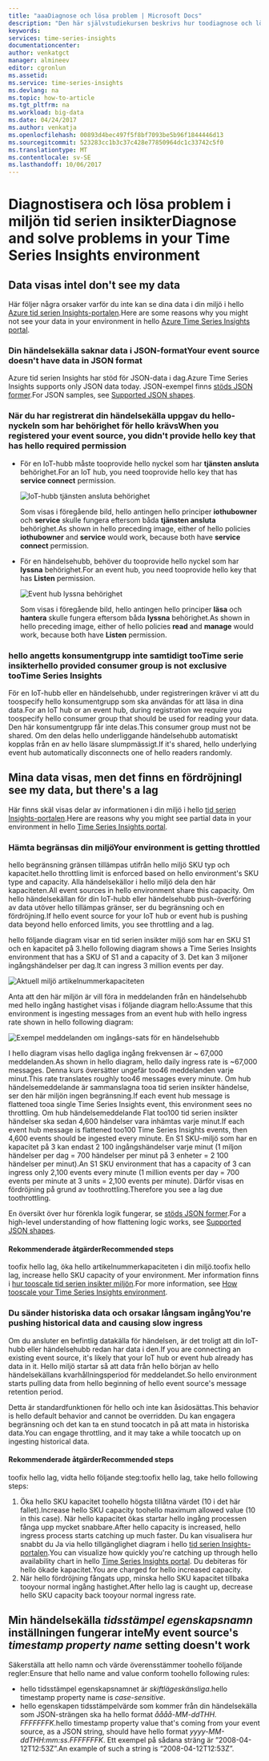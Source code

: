```yaml
---
title: "aaaDiagnose och lösa problem | Microsoft Docs"
description: "Den här självstudiekursen beskrivs hur toodiagnose och lösa problem i miljön tid serien insikter"
keywords: 
services: time-series-insights
documentationcenter: 
author: venkatgct
manager: almineev
editor: cgronlun
ms.assetid: 
ms.service: time-series-insights
ms.devlang: na
ms.topic: how-to-article
ms.tgt_pltfrm: na
ms.workload: big-data
ms.date: 04/24/2017
ms.author: venkatja
ms.openlocfilehash: 00893d4bec497f5f8bf7093be5b96f1844446d13
ms.sourcegitcommit: 523283cc1b3c37c428e77850964dc1c33742c5f0
ms.translationtype: MT
ms.contentlocale: sv-SE
ms.lasthandoff: 10/06/2017
---
```

# <a name="diagnose-and-solve-problems-in-your-time-series-insights-environment"></a><span data-ttu-id="81ce8-103">Diagnostisera och lösa problem i miljön tid serien insikter</span><span class="sxs-lookup"><span data-stu-id="81ce8-103">Diagnose and solve problems in your Time Series Insights environment</span></span>

## <a name="i-dont-see-my-data"></a><span data-ttu-id="81ce8-104">Data visas inte</span><span class="sxs-lookup"><span data-stu-id="81ce8-104">I don't see my data</span></span>
<span data-ttu-id="81ce8-105">Här följer några orsaker varför du inte kan se dina data i din miljö i hello [Azure tid serien Insights-portalen](https://insights.timeseries.azure.com).</span><span class="sxs-lookup"><span data-stu-id="81ce8-105">Here are some reasons why you might not see your data in your environment in hello [Azure Time Series Insights portal](https://insights.timeseries.azure.com).</span></span>

### <a name="your-event-source-doesnt-have-data-in-json-format"></a><span data-ttu-id="81ce8-106">Din händelsekälla saknar data i JSON-format</span><span class="sxs-lookup"><span data-stu-id="81ce8-106">Your event source doesn't have data in JSON format</span></span>
<span data-ttu-id="81ce8-107">Azure tid serien Insights har stöd för JSON-data i dag.</span><span class="sxs-lookup"><span data-stu-id="81ce8-107">Azure Time Series Insights supports only JSON data today.</span></span> <span data-ttu-id="81ce8-108">JSON-exempel finns [stöds JSON former](time-series-insights-send-events.md#supported-json-shapes).</span><span class="sxs-lookup"><span data-stu-id="81ce8-108">For JSON samples, see [Supported JSON shapes](time-series-insights-send-events.md#supported-json-shapes).</span></span>

### <a name="when-you-registered-your-event-source-you-didnt-provide-hello-key-that-has-hello-required-permission"></a><span data-ttu-id="81ce8-109">När du har registrerat din händelsekälla uppgav du hello-nyckeln som har behörighet för hello krävs</span><span class="sxs-lookup"><span data-stu-id="81ce8-109">When you registered your event source, you didn't provide hello key that has hello required permission</span></span>
* <span data-ttu-id="81ce8-110">För en IoT-hubb måste tooprovide hello nyckel som har **tjänsten ansluta** behörighet.</span><span class="sxs-lookup"><span data-stu-id="81ce8-110">For an IoT hub, you need tooprovide hello key that has **service connect** permission.</span></span>

   ![IoT-hubb tjänsten ansluta behörighet](media/diagnose-and-solve-problems/iothub-serviceconnect-permissions.png)

   <span data-ttu-id="81ce8-112">Som visas i föregående bild, hello antingen hello principer **iothubowner** och **service** skulle fungera eftersom båda **tjänsten ansluta** behörighet.</span><span class="sxs-lookup"><span data-stu-id="81ce8-112">As shown in hello preceding image, either of hello policies **iothubowner** and **service** would work, because both have **service connect** permission.</span></span>
* <span data-ttu-id="81ce8-113">För en händelsehubb, behöver du tooprovide hello nyckel som har **lyssna** behörighet.</span><span class="sxs-lookup"><span data-stu-id="81ce8-113">For an event hub, you need tooprovide hello key that has **Listen** permission.</span></span>

   ![Event hub lyssna behörighet](media/diagnose-and-solve-problems/eventhub-listen-permissions.png)

   <span data-ttu-id="81ce8-115">Som visas i föregående bild, hello antingen hello principer **läsa** och **hantera** skulle fungera eftersom båda **lyssna** behörighet.</span><span class="sxs-lookup"><span data-stu-id="81ce8-115">As shown in hello preceding image, either of hello policies **read** and **manage** would work, because both have **Listen** permission.</span></span>

### <a name="hello-provided-consumer-group-is-not-exclusive-tootime-series-insights"></a><span data-ttu-id="81ce8-116">hello angetts konsumentgrupp inte samtidigt tooTime serie insikter</span><span class="sxs-lookup"><span data-stu-id="81ce8-116">hello provided consumer group is not exclusive tooTime Series Insights</span></span>
<span data-ttu-id="81ce8-117">För en IoT-hubb eller en händelsehubb, under registreringen kräver vi att du toospecify hello konsumentgrupp som ska användas för att läsa in dina data.</span><span class="sxs-lookup"><span data-stu-id="81ce8-117">For an IoT hub or an event hub, during registration we require you toospecify hello consumer group that should be used for reading your data.</span></span> <span data-ttu-id="81ce8-118">Den här konsumentgrupp får inte delas.</span><span class="sxs-lookup"><span data-stu-id="81ce8-118">This consumer group must not be shared.</span></span> <span data-ttu-id="81ce8-119">Om den delas hello underliggande händelsehubb automatiskt kopplas från en av hello läsare slumpmässigt.</span><span class="sxs-lookup"><span data-stu-id="81ce8-119">If it's shared, hello underlying event hub automatically disconnects one of hello readers randomly.</span></span>

## <a name="i-see-my-data-but-theres-a-lag"></a><span data-ttu-id="81ce8-120">Mina data visas, men det finns en fördröjning</span><span class="sxs-lookup"><span data-stu-id="81ce8-120">I see my data, but there's a lag</span></span>
<span data-ttu-id="81ce8-121">Här finns skäl visas delar av informationen i din miljö i hello [tid serien Insights-portalen](https://insights.timeseries.azure.com).</span><span class="sxs-lookup"><span data-stu-id="81ce8-121">Here are reasons why you might see partial data in your environment in hello [Time Series Insights portal](https://insights.timeseries.azure.com).</span></span>

### <a name="your-environment-is-getting-throttled"></a><span data-ttu-id="81ce8-122">Hämta begränsas din miljö</span><span class="sxs-lookup"><span data-stu-id="81ce8-122">Your environment is getting throttled</span></span>
<span data-ttu-id="81ce8-123">hello begränsning gränsen tillämpas utifrån hello miljö SKU typ och kapacitet.</span><span class="sxs-lookup"><span data-stu-id="81ce8-123">hello throttling limit is enforced based on hello environment's SKU type and capacity.</span></span> <span data-ttu-id="81ce8-124">Alla händelsekällor i hello miljö dela den här kapaciteten.</span><span class="sxs-lookup"><span data-stu-id="81ce8-124">All event sources in hello environment share this capacity.</span></span> <span data-ttu-id="81ce8-125">Om hello händelsekällan för din IoT-hubb eller händelsehubb push-överföring av data utöver hello tillämpas gränser, ser du begränsning och en fördröjning.</span><span class="sxs-lookup"><span data-stu-id="81ce8-125">If hello event source for your IoT hub or event hub is pushing data beyond hello enforced limits, you see throttling and a lag.</span></span>

<span data-ttu-id="81ce8-126">hello följande diagram visar en tid serien insikter miljö som har en SKU S1 och en kapacitet på 3.</span><span class="sxs-lookup"><span data-stu-id="81ce8-126">hello following diagram shows a Time Series Insights environment that has a SKU of S1 and a capacity of 3.</span></span> <span data-ttu-id="81ce8-127">Det kan 3 miljoner ingångshändelser per dag.</span><span class="sxs-lookup"><span data-stu-id="81ce8-127">It can ingress 3 million events per day.</span></span>

![Aktuell miljö artikelnummerkapaciteten](media/diagnose-and-solve-problems/environment-sku-current-capacity.png)

<span data-ttu-id="81ce8-129">Anta att den här miljön är vill föra in meddelanden från en händelsehubb med hello ingång hastighet visas i följande diagram hello:</span><span class="sxs-lookup"><span data-stu-id="81ce8-129">Assume that this environment is ingesting messages from an event hub with hello ingress rate shown in hello following diagram:</span></span>

![Exempel meddelanden om ingångs-sats för en händelsehubb](media/diagnose-and-solve-problems/eventhub-ingress-rate.png)

<span data-ttu-id="81ce8-131">I hello diagram visas hello dagliga ingång frekvensen är ~ 67,000 meddelanden.</span><span class="sxs-lookup"><span data-stu-id="81ce8-131">As shown in hello diagram, hello daily ingress rate is ~67,000 messages.</span></span> <span data-ttu-id="81ce8-132">Denna kurs översätter ungefär too46 meddelanden varje minut.</span><span class="sxs-lookup"><span data-stu-id="81ce8-132">This rate translates roughly too46 messages every minute.</span></span> <span data-ttu-id="81ce8-133">Om hub händelsemeddelande är sammanslagna tooa tid serien insikter händelse, ser den här miljön ingen begränsning.</span><span class="sxs-lookup"><span data-stu-id="81ce8-133">If each event hub message is flattened tooa single Time Series Insights event, this environment sees no throttling.</span></span> <span data-ttu-id="81ce8-134">Om hub händelsemeddelande Flat too100 tid serien insikter händelser ska sedan 4,600 händelser vara inhämtas varje minut.</span><span class="sxs-lookup"><span data-stu-id="81ce8-134">If each event hub message is flattened too100 Time Series Insights events, then 4,600 events should be ingested every minute.</span></span> <span data-ttu-id="81ce8-135">En S1 SKU-miljö som har en kapacitet på 3 kan endast 2 100 ingångshändelser varje minut (1 miljon händelser per dag = 700 händelser per minut på 3 enheter = 2 100 händelser per minut).</span><span class="sxs-lookup"><span data-stu-id="81ce8-135">An S1 SKU environment that has a capacity of 3 can ingress only 2,100 events every minute (1 million events per day = 700 events per minute at 3 units = 2,100 events per minute).</span></span> <span data-ttu-id="81ce8-136">Därför visas en fördröjning på grund av toothrottling.</span><span class="sxs-lookup"><span data-stu-id="81ce8-136">Therefore you see a lag due toothrottling.</span></span> 

<span data-ttu-id="81ce8-137">En översikt över hur förenkla logik fungerar, se [stöds JSON former](time-series-insights-send-events.md#supported-json-shapes).</span><span class="sxs-lookup"><span data-stu-id="81ce8-137">For a high-level understanding of how flattening logic works, see [Supported JSON shapes](time-series-insights-send-events.md#supported-json-shapes).</span></span>

#### <a name="recommended-steps"></a><span data-ttu-id="81ce8-138">Rekommenderade åtgärder</span><span class="sxs-lookup"><span data-stu-id="81ce8-138">Recommended steps</span></span>
<span data-ttu-id="81ce8-139">toofix hello lag, öka hello artikelnummerkapaciteten i din miljö.</span><span class="sxs-lookup"><span data-stu-id="81ce8-139">toofix hello lag, increase hello SKU capacity of your environment.</span></span> <span data-ttu-id="81ce8-140">Mer information finns i [hur tooscale tid serien insikter miljön](time-series-insights-how-to-scale-your-environment.md).</span><span class="sxs-lookup"><span data-stu-id="81ce8-140">For more information, see [How tooscale your Time Series Insights environment](time-series-insights-how-to-scale-your-environment.md).</span></span>

### <a name="youre-pushing-historical-data-and-causing-slow-ingress"></a><span data-ttu-id="81ce8-141">Du sänder historiska data och orsakar långsam ingång</span><span class="sxs-lookup"><span data-stu-id="81ce8-141">You're pushing historical data and causing slow ingress</span></span>
<span data-ttu-id="81ce8-142">Om du ansluter en befintlig datakälla för händelsen, är det troligt att din IoT-hubb eller händelsehubb redan har data i den.</span><span class="sxs-lookup"><span data-stu-id="81ce8-142">If you are connecting an existing event source, it's likely that your IoT hub or event hub already has data in it.</span></span> <span data-ttu-id="81ce8-143">Hello miljö startar så att data från hello början av hello händelsekällans kvarhållningsperiod för meddelandet.</span><span class="sxs-lookup"><span data-stu-id="81ce8-143">So hello environment starts pulling data from hello beginning of hello event source's message retention period.</span></span> 

<span data-ttu-id="81ce8-144">Detta är standardfunktionen för hello och inte kan åsidosättas.</span><span class="sxs-lookup"><span data-stu-id="81ce8-144">This behavior is hello default behavior and cannot be overridden.</span></span> <span data-ttu-id="81ce8-145">Du kan engagera begränsning och det kan ta en stund toocatch in på att mata in historiska data.</span><span class="sxs-lookup"><span data-stu-id="81ce8-145">You can engage throttling, and it may take a while toocatch up on ingesting historical data.</span></span>

#### <a name="recommended-steps"></a><span data-ttu-id="81ce8-146">Rekommenderade åtgärder</span><span class="sxs-lookup"><span data-stu-id="81ce8-146">Recommended steps</span></span>
<span data-ttu-id="81ce8-147">toofix hello lag, vidta hello följande steg:</span><span class="sxs-lookup"><span data-stu-id="81ce8-147">toofix hello lag, take hello following steps:</span></span>
1. <span data-ttu-id="81ce8-148">Öka hello SKU kapacitet toohello högsta tillåtna värdet (10 i det här fallet).</span><span class="sxs-lookup"><span data-stu-id="81ce8-148">Increase hello SKU capacity toohello maximum allowed value (10 in this case).</span></span> <span data-ttu-id="81ce8-149">När hello kapacitet ökas startar hello ingång processen fånga upp mycket snabbare.</span><span class="sxs-lookup"><span data-stu-id="81ce8-149">After hello capacity is increased, hello ingress process starts catching up much faster.</span></span> <span data-ttu-id="81ce8-150">Du kan visualisera hur snabbt du Ja via hello tillgänglighet diagram i hello [tid serien Insights-portalen](https://insights.timeseries.azure.com).</span><span class="sxs-lookup"><span data-stu-id="81ce8-150">You can visualize how quickly you're catching up through hello availability chart in hello [Time Series Insights portal](https://insights.timeseries.azure.com).</span></span> <span data-ttu-id="81ce8-151">Du debiteras för hello ökade kapacitet.</span><span class="sxs-lookup"><span data-stu-id="81ce8-151">You are charged for hello increased capacity.</span></span>
2. <span data-ttu-id="81ce8-152">När hello fördröjning fångats upp, minska hello SKU kapacitet tillbaka tooyour normal ingång hastighet.</span><span class="sxs-lookup"><span data-stu-id="81ce8-152">After hello lag is caught up, decrease hello SKU capacity back tooyour normal ingress rate.</span></span>

## <a name="my-event-sources-timestamp-property-name-setting-doesnt-work"></a><span data-ttu-id="81ce8-153">Min händelsekälla *tidsstämpel egenskapsnamn* inställningen fungerar inte</span><span class="sxs-lookup"><span data-stu-id="81ce8-153">My event source's *timestamp property name* setting doesn't work</span></span>
<span data-ttu-id="81ce8-154">Säkerställa att hello namn och värde överensstämmer toohello följande regler:</span><span class="sxs-lookup"><span data-stu-id="81ce8-154">Ensure that hello name and value conform toohello following rules:</span></span>
* <span data-ttu-id="81ce8-155">hello tidsstämpel egenskapsnamnet är _skiftlägeskänsliga_.</span><span class="sxs-lookup"><span data-stu-id="81ce8-155">hello timestamp property name is _case-sensitive_.</span></span>
* <span data-ttu-id="81ce8-156">hello egenskapen tidsstämpelvärde som kommer från din händelsekälla som JSON-strängen ska ha hello format _åååå-MM-ddTHH. FFFFFFFK_.</span><span class="sxs-lookup"><span data-stu-id="81ce8-156">hello timestamp property value that's coming from your event source, as a JSON string, should have hello format _yyyy-MM-ddTHH:mm:ss.FFFFFFFK_.</span></span> <span data-ttu-id="81ce8-157">Ett exempel på sådana sträng är ”2008-04-12T12:53Z”.</span><span class="sxs-lookup"><span data-stu-id="81ce8-157">An example of such a string is “2008-04-12T12:53Z”.</span></span>
